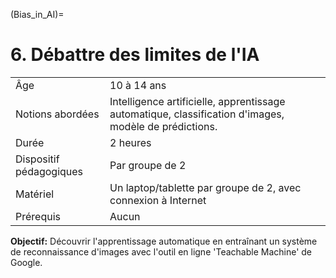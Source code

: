 (Bias_in_AI)=
# 6. Débattre des limites de l'IA


|||
:--- | :--- |
|Âge |10 à 14 ans|
|Notions abordées|Intelligence artificielle, apprentissage automatique, classification d'images, modèle de prédictions.|
| Durée| 2 heures|
| Dispositif pédagogiques| Par groupe de 2|
| Matériel| Un laptop/tablette par groupe de 2, avec connexion à Internet|
| Prérequis| Aucun|


**Objectif:** Découvrir l'apprentissage automatique en entraînant un système de reconnaissance d'images avec l'outil en ligne 'Teachable Machine' de Google. 


